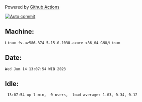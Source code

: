 Powered by [Github Actions](https://github.com/features/actions)

[![Auto commit](https://github.com/hiage/workstation/workflows/Auto%20commit/badge.svg)](https://github.com/hiage/workstation/actions?query=workflow%3A%22Auto+commit%22)

## Machine:
```
Linux fv-az586-374 5.15.0-1038-azure x86_64 GNU/Linux
```
## Date:
```
Wed Jun 14 13:07:54 WIB 2023
```
## Idle:
```
 13:07:54 up 1 min,  0 users,  load average: 1.03, 0.34, 0.12
```
